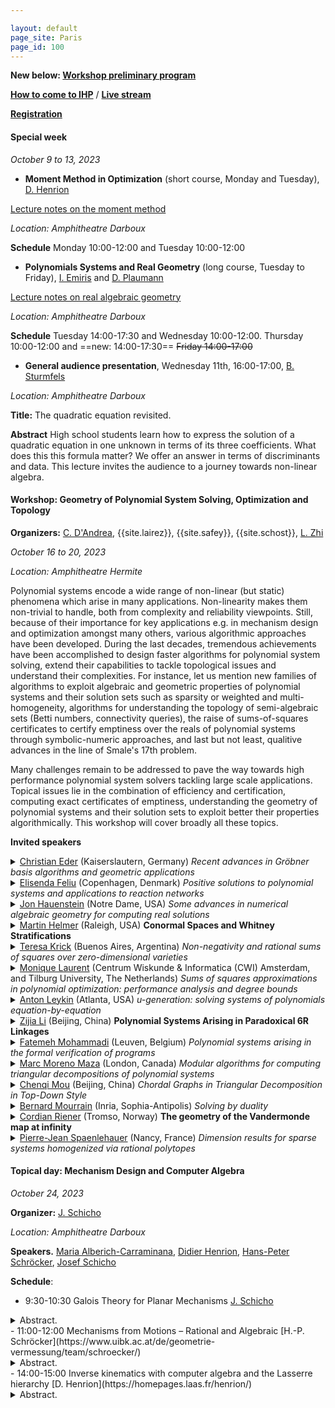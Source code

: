 ```yaml
---

layout: default
page_site: Paris
page_id: 100
---
```


**New below:  [Workshop preliminary program](#schedule)**

**[How to come to IHP](https://www.ihp.fr/en/how-come-ihp)** / 
**[Live stream](https://www.ihp.fr/en/live)**

**[Registration](https://indico.math.cnrs.fr/event/8114/registrations)**

#### Special week 
*October  9 to 13, 2023*
* **Moment Method in Optimization** (short course, Monday and Tuesday), [D. Henrion](https://homepages.laas.fr/henrion)

[Lecture notes on the moment method](files_m5/moments.pdf)

*Location: Amphitheatre Darboux*

**Schedule** Monday 10:00-12:00 and Tuesday 10:00-12:00

* **Polynomials Systems and Real Geometry** (long course, Tuesday to Friday), [I. Emiris](http://cgi.di.uoa.gr/~emiris) and [D. Plaumann](http://www.mathematik.tu-dortmund.de/~dplauman/index_en.html)

[Lecture notes on real algebraic geometry](files_m5/rag-ihp.pdf)

*Location: Amphitheatre Darboux*

**Schedule** Tuesday 14:00-17:30 and Wednesday 10:00-12:00. Thursday 10:00-12:00 and ==new: 14:00-17:30== ~~Friday 14:00-17:00~~

* **General audience presentation**, Wednesday 11th, 16:00-17:00, [B. Sturmfels](https://math.berkeley.edu/~bernd)

*Location: Amphitheatre Darboux*

**Title:** The quadratic equation revisited.

**Abstract**
High school students learn how to express the solution of a quadratic equation
in one unknown in terms of its three coefficients. What does this this formula
matter? We offer an answer in terms of discriminants and data. This lecture
invites the audience to a journey towards non-linear algebra.


<a name="workshop"></a>

#### Workshop: Geometry of Polynomial System Solving, Optimization and Topology

**Organizers:**  [C. D'Andrea](http://www.ub.edu/arcades/cdandrea.html), {{site.lairez}}, {{site.safey}}, {{site.schost}}, [L. Zhi](http://www.mmrc.iss.ac.cn/~lzhi/) 

*October 16 to 20, 2023*

*Location: Amphitheatre Hermite*

Polynomial systems encode a wide range of non-linear (but static) phenomena which arise in many 
applications. Non-linearity makes them non-trivial to handle, both from complexity and reliability viewpoints. 
Still, because of their importance for key applications e.g. in mechanism design and optimization amongst many others, 
various algorithmic approaches have been developed.
During the last decades, tremendous achievements have been accomplished to design faster algorithms for polynomial system 
solving, extend their capabilities to tackle topological issues and understand their complexities. For instance, 
let us mention new families of algorithms to exploit algebraic and geometric properties of polynomial systems 
and their solution sets such as sparsity or weighted and multi-homogeneity, algorithms for understanding the topology of 
semi-algebraic sets (Betti numbers, connectivity queries), the raise of sums-of-squares certificates to certify emptiness over the reals of polynomial systems through symbolic-numeric approaches, and last but not least, 
qualitive advances in the line of Smale's 17th problem.

Many challenges remain to be addressed to pave the way towards high performance polynomial system solvers 
tackling large scale applications. Topical issues lie in the combination of efficiency and certification, computing 
exact certificates of emptiness, understanding the geometry of polynomial systems and their solution sets to exploit 
better their properties algorithmically. This workshop will cover broadly all these 
topics.

**Invited speakers**

<details><summary><a href="https://www.mathematik.uni-kl.de/~ederc/index.html">Christian Eder</a> (Kaiserslautern, Germany) <i> Recent advances in Gröbner basis algorithms
and geometric applications </i></summary>
<p><b>Abstract</b>
The tasks of designing innovative mathematical software and of solving complex
research problems using computational methods are strongly mutually dependent.
Developing a new generation of algorithms to considerably push the
computational boundaries of nonlinear algebra, notably addressing polynomial
system solving, is thus envitable. One important task of this process is to no
longer use Gröbner bases only as a black box in higher level algorthms, but to
optimize their computation with the geometric context in mind. In this talk, we
will illustrate this idea by presenting a new algorithm for computing Gröbner
bases of saturated polynomial ideals. Moreover, we introduce msolve, an open
source software package build to provide this new generation of efficient and
optimized algorithms for the community.<br>
The contents of this talk are based on joint work with Jérémy Berthomieu and
Mohab Safey El Din.
</p></details>

<details><summary><a href="http://web.math.ku.dk/~efeliu/">Elisenda Feliu</a> (Copenhagen, Denmark) <i> Positive solutions to polynomial systems and applications to reaction networks </i></summary>
<p><b>Abstract</b>
The main object of study in the (algebraic) theory of reaction networks is the solution se of a system of parametric polynomial equations in the positive orthant. This system consists of polynomials
with fixed support, the coefficients are linear in the parameters, but there might be some (proportionality) dependencies among the coefficients. The questions of interest concern properties of this system, and
of its intersection with a family of parallel linear subspaces of complementary dimension. In this case, of relevance is to determine the possible number of zeros the system has when the parameters vary. <br>

In this talk I will introduce the framework and the families of polynomial systems under study in full generality, and having the reaction networks as the main application. I will proceed to discuss recent
results addressing the expected dimension of the solution sets and on how to decide whether the solution set admits a toric parametrization for all parameter values. The latter is relevant for the problem of
counting solutions, and this connection will also be explained in the talk.

</p></details>

<details><summary><a href="https://www3.nd.edu/~jhauenst/">Jon Hauenstein</a> (Notre Dame, USA) <i> Some advances in numerical algebraic geometry for computing real
solutions</i></summary>
<p><b>Abstract.</b>
Numerical algebraic geometry provides a collection of algorithms
for computing and analyzing solution sets of polynomial systems.  This talk
will discuss new techniques that have been developed in numerical algebraic
geometry for focusing on real solution sets of polynomial systems.  Several
applications of these techniques will be presented such as computing smooth
points on algebraic sets, approximate synthesis of mechanisms, and path
planning for output mode switching.
</p></details>

<details><summary><a href="http://martin-helmer.com/">Martin Helmer</a> (Raleigh, USA) <b>Conormal Spaces and Whitney Stratifications</b> </summary>
<p><b>Abstract.</b> We describe a new algorithm for computing Whitney
stratifications of complex projective varieties. The main ingredients are
(a) an algebraic criterion, due to Lê and Teissier, which reformulates
Whitney regularity in terms of conormal spaces and maps, and (b) a new
interpretation of this conormal criterion via ideal saturations, which can
be practically implemented on a computer. We show that this algorithm
improves upon the existing state of the art by several orders of magnitude,
even for relatively small input varieties. This is joint work with Vidit
Nanda (Oxford).</p></details>

<details><summary><a href="http://mate.dm.uba.ar/~krick/">Teresa Krick</a> (Buenos Aires, Argentina) <i>Non-negativity and rational sums of squares over zero-dimensional varieties</i></summary>
<p><b>Abstract</b>
In this work in progress with Lorenzo Baldi and Bernard Mourrain, we extend
previous results on univariate rational sums of squares, obtained with
Bernard and Agnes Szanto, to
the case of a non-negative rational polynomial on a basic zero-dimensional
semi-algebraic set defined by rational polynomials.
</p></details>

<details><summary><a href="https://homepages.cwi.nl/~monique/">Monique Laurent</a> 
(Centrum Wiskunde & Informatica (CWI) Amsterdam, and Tilburg University, The Netherlands) <i> Sums of squares approximations in polynomial optimization: performance analysis and degree bounds </i></summary>
<p><b>Abstract</b>
Polynomial optimization deals with optimizing a polynomial function over a feasible region
defined by polynomial inequalities, thus modeling a broad range of hard nonlinear nonconvex
optimization problems. Hierarchies of tractable semidefinite relaxations have been introduced
that are based on using sums of squares of polynomials as a ``proxy” for global nonnegativity.
These hierarchies give bounds on the global minimum of the original problem with asymptotic
convergence (under a minor compactness assumption). In this lecture we discuss recent results on
the performance analysis of these hierarchies and related effective degree bounds for dedicated
sums of squares representations of positive polynomials on some classes of compact semi-algebraic
sets (including the hypercube, the sphere or the ball).
</p></details>


<details><summary><a href="https://antonleykin.math.gatech.edu/">Anton Leykin</a> (Atlanta, USA) <i>u-generation: solving systems of polynomials equation-by-equation
</i></summary>
<p><b>Abstract</b>
We develop a new method that improves the efficiency of
equation-by-equation homotopy continuation methods for solving polynomial
systems. Our method is based on a novel geometric construction and reduces
the total number of homotopy paths that must be numerically continued.
These improvements may be applied to the basic algorithms of numerical
algebraic geometry in the settings of both projective and multiprojective
varieties. (This is joint work with T. Duff and J. I. Rodriguez.)
</p></details>

<details><summary><a href="https://people.ucas.ac.cn/~zijia?language=en">Zijia
Li</a> (Beijing, China) <b>Polynomial Systems Arising in Paradoxical 6R
Linkages</b></summary> <p><b>Abstract</b> In this talk, we first provide a
comprehensive definition of closed n-linkages and explain their mobility,
typically denoted as n-6. We then focus on the intriguing subset of closed
n-linkages with a mobility higher than n-6, known as paradoxical linkages. Based
on the powerful tools of Bond Theory and the freezing technique, we present a
thorough classification of n-linkages with a mobility of n-4 or higher,
incorporating revolute, prismatic, or helical joints. Additionally, we
explicitly derive strong necessary conditions for nR-linkages with a mobility of
n-5. Utilizing these necessary conditions, we explore and discuss possible
polynomial systems that arise in paradoxical 6R linkages.</p></details>

<details>
<summary><a href="https://www.fatemehmohammadi.com/">Fatemeh Mohammadi</a> (Leuven, Belgium) <i>Polynomial systems arising in the formal verification of programs</i> </summary>
<p><b> Abstract. </b>
Multiple classical problems in the formal verification of programs such as
reachability, termination, and template-based synthesis can be reduced to
solving polynomial systems of equations. In this talk, I will describe the
primary objects and these connections. In particular, I will show how the
algebraic and geometric techniques can be applied, enhancing the scalability and
completeness for such problems. </p> </details>

<details><summary><a href="https://www.csd.uwo.ca/~mmorenom/">Marc Moreno Maza</a> (London, Canada) <i>Modular algorithms for computing triangular
decompositions of polynomial systems</i></summary>
[abstract](https://rtca2023.github.io/pages_Paris/files_m5/abstract_moreno-maza.pdf)
</details>

<details><summary><a href="http://www.cmou.net/">Chenqi Mou</a> (Beijing, China) <i>Chordal Graphs in Triangular Decomposition in Top-Down Style</i></summary>
<p><b>Abstract</b>
In this talk, I will present the connections between chordal graphs from graph theory
and triangular decomposition in top-down style from symbolic computation, including the
underlying theories, algorithms, and applications in biology. Viewing triangular decomposition in
top-down style as polynomial generalization of Gaussian elimination, we show that all the
polynomial sets, including all the computed triangular sets, appearing in several typical
top-down algorithms for triangular decomposition have associated graphs which are subgraphs of
the chordal graph of the input polynomial set. These theoretical results can be interpreted as
“triangular decomposition in top-down style preserves chordality” and are further used to design
sparse triangular decomposition for polynomial sets which are sparse with respect to their
variables. Sparse triangular decomposition is shown to be more efficient than ordinary one
experimentally, and its application on computing equilibria of biological dynamic systems will
also be reported.<br />

This talk is based on the joint work with Yang Bai, Jiahua Lai, and Wenwen Ju.
</p></details>

<details><summary><a href="https://www-sop.inria.fr/members/Bernard.Mourrain/">Bernard Mourrain</a> (Inria, Sophia-Antipolis) <i>Solving by duality</i></summary>
<p><b>Abstract.</b>
Finding the common roots of a set of polynomial equations is a problem that
appears in many contexts and applications. Standard approaches for solving
this difficult question, such as Grobner bases, border basis, triangular sets,
etc. are based on polynomial reductions but their instability against
numerical approximations can be critical.
In this talk, we will describe a dual approach which focuses on linear
functionals vanishing at the roots.
We will review the properties of Truncated Normal Forms, the connexion with
classical computer algebra approaches and resultants. We will also detail the
dual approach in the context of optimisation problems and for analysing
isolated singularities.
Examples from geometric modeling, robotics and tensor decomposition will
illustrate the numerical behavior of these dual methods.
</p></details>

<details><summary><a href="https://www.cordian.de/">Cordian Riener</a> (Tromso, 
Norway) <b>The geometry of the Vandermonde map at infinity</b></summary>
<p><b>Abstract</b>
The Vandermonde map is the polynomial map given by the power-sum polynomials.
We study the geometry of the image of the nonnegative orthant under under this map and focus
on the limit as the number of variables approaches infinity. We will show, the geometry of this
limit is the key to new undecidability results in nonnegativity of symmetric polynomials and
deciding validity of trace inequalities in linear algebra.
</p></details>

<details><summary><a href="https://members.loria.fr/PJSpaenlehauer/">Pierre-Jean Spaenlehauer</a> (Nancy, France) <i>Dimension results for sparse systems homogenized via rational polytopes</i></summary>
<p><b>Abstract.</b>
A classical method to compute with sparse polynomials is to homogenize them
with respect to Newton polytopes, regarding them as homogeneous elements of
Cartier degrees in the Cox ring of a projective toric variety. In this talk,
we
investigate subvarieties defined by generic polynomial systems in the Cox ring
when the degrees are non-necessarily Cartier, with a view towards identifying
alternative toric homogenizations that are suitable for practical
computations.
Joint work with Matías Bender.
</p></details>

<a name="topical"></a>
#### Topical day: Mechanism Design and Computer Algebra

*October 24, 2023*

**Organizer:** [J. Schicho](https://www3.risc.jku.at/people/jschicho)

*Location: Amphitheatre Darboux*


**Speakers.** [Maria Alberich-Carraminana](https://mat.upc.edu/en/people/maria.alberich), [Didier Henrion](https://homepages.laas.fr/henrion/), 
[Hans-Peter Schröcker](https://www.uibk.ac.at/de/geometrie-vermessung/team/schroecker/), [Josef Schicho](https://www.oeaw.ac.at/ricam/staff/josef-schicho) 

**Schedule**: 

- 9:30-10:30 Galois Theory for Planar Mechanisms
 [J. Schicho](https://www.oeaw.ac.at/ricam/staff/josef-schicho)
 <details><summary>Abstract.</summary>
 Let $G$ be a graph with $n$ vertices and $e$ edges. The computation of the
position of $n$ points in the plane such that for any two vertices in the
graph connected by an edge, the distance between the two corresponding points
is given, is equivalent to the inverse kinematic problem for a (highly
parallel) planar mechanism with revolute joints. If the graph is a Laman
graph, then the solution set is generically a finite set of orbits under the
group of Euclidean displacements,
and can be assigned a Galois group (which is associated to the field extension
needed to express the solutions exactly). We explain some geometric ideas for
analyzing the Galois group. Using these ideas, we determine the number of
components of the solution set for graphs that have the property that the
above position problem is generically solvable.
 </details>
- 11:00-12:00 Mechanisms from Motions – Rational and Algebraic [H.-P.
   Schröcker](https://www.uibk.ac.at/de/geometrie-vermessung/team/schroecker/)
   <details><summary>Abstract.</summary> The factorization of rational motions
   has been introduced about a decade ago. On a kinematics level it corresponds
   to the decomposition of a rational motion into elementary motions (rotations,
   translations, ...) The mathematics behind is the factorization of special
   polynomials over non-commutative rings into linear factors. This talk gives
   an overview about the past decade of motion factorization and explains many
   of the underlying constructions of mechanisms at hand of animations. It will
   also feature a new geometric factorization algorithm that highlights the
   importance of “kinematics at infinity” and gives rise to an extension of the
   factorization theory from rational to algebraic motions. </details>
- 14:00-15:00 Inverse kinematics with computer algebra and the Lasserre hierarchy 
     [D. Henrion](https://homepages.laas.fr/henrion/)
     <details><summary>Abstract.</summary>
     The Inverse Kinematics (IK) problem consists of finding robot
     control parameters to bring it into a desired position under kinematics and
     collision constraints. We describe a global solution to the optimal IK problem
     for a general serial manipulator with 7 degrees of freedom (7DOF) with
     revolute joints. Classical modeling yields a polynomial optimization problem
     with constraints of degree four. A direct application of the moment-SOS (sums
     of squares) aka Lasserre hierarchy generates semidefinite optimization
     problems which are too large for state-of-the-art numerical solvers. Using
     computer algebra (Groebner basis computations), we show that the kinematic
     constraints due to rotations can all be generated by degree two polynomials.
     On this reduced problem, we demonstrate that the second relaxation of the
     Lasserre hierarchy is sufficient to solve the 7DOF IK problem on a KUKA LBR
     IIWA manipulator and we show that we are able to compute the optimal IK or
     certify infeasibility in 99% of the tested poses. This is joint work with
     Pavel Trutman (Prague), Tomas Pajdla (Prague) and Mohab Safey El Din (Paris).
     <details>
- 15:00-16:00 Cloth State Representation Using a Derivative of the Gauss Linking Integral
 [M. Alberich-Carraminana](https://mat.upc.edu/en/people/maria.alberich)
 <details><summary>Abstract.</summary>
 Robotic manipulation of cloth presents a complex challenge due to the
infinite-dimensional shape-state space of textiles. This complexity makes
accurate state estimation a daunting task. To address this issue, we introduce
the concept of dGLI Cloth Coordinates—a finite, low-dimensional representation
of cloth states. This novel approach enables us to effectively distinguish
among a wide range of folded states, paving the way for efficient learning
methods in cloth manipulation planning and control.
 </details>

<a name="schedule"></a>

<hr>


**Preliminary Program of the workshop - All talks in Amphitheater Hermite**

**[Live stream](https://www.ihp.fr/en/live)**



<table>
<tbody>
<!-----------     MONDAY ---------------------------------------------->
<tr>
      <th style="width:10%"> </th>
      <th style="width:20%" style="text-align: center"> </th>
      <th style="width:70%">Monday October 16th, 2023</th>
</tr>
<!----------->
<tr>
    <td>8:45</td><td></td><td> Welcome coffee</td>
</tr>
<!----------->
<tr>
    <td>9:15-9:30</td><td></td><td> Opening 
      <br/><a href=""></a>
      </td>
</tr>
<tr>
    <td><h7>Chair: Carlos D'Andrea</h7></td><td></td>
    <td>
</td>
</tr>
<!----------->
<tr>
    <td>9:30-10:30</td>
    <td><a href="https://members.loria.fr/PJSpaenlehauer/">Pierre-Jean Spaenlehauer</a></td>
    <td><details><summary>Dimension results for sparse systems homogenized via rational polytopes</summary>
        <blockquote>Abstract. 
        A classical method to compute with sparse polynomials is to homogenize them
with respect to Newton polytopes, regarding them as homogeneous elements of
Cartier degrees in the Cox ring of a projective toric variety. In this talk,
we
investigate subvarieties defined by generic polynomial systems in the Cox ring
when the degrees are non-necessarily Cartier, with a view towards identifying
alternative toric homogenizations that are suitable for practical
computations.
Joint work with Matías Bender.
</blockquote>
</details>
</td>
</tr>
<!----------->
<tr>
    <td>10:30-11:00</td>
    <td></td>
    <td>Coffee break</td>
</tr>
<!----------->
<tr>
    <td>11:00-12:00</td>
    <td><a href="http://www.cmou.net/">Chenqi Mou</a></td>
    <td><details><summary>Chordal Graphs in Triangular Decomposition in Top-Down Style</summary>
        <blockquote>Abstract.
        In this talk, I will present the connections between chordal graphs from graph theory
and triangular decomposition in top-down style from symbolic computation, including the
underlying theories, algorithms, and applications in biology. Viewing triangular decomposition in
top-down style as polynomial generalization of Gaussian elimination, we show that all the
polynomial sets, including all the computed triangular sets, appearing in several typical
top-down algorithms for triangular decomposition have associated graphs which are subgraphs of
the chordal graph of the input polynomial set. These theoretical results can be interpreted as
“triangular decomposition in top-down style preserves chordality” and are further used to design
sparse triangular decomposition for polynomial sets which are sparse with respect to their
variables. Sparse triangular decomposition is shown to be more efficient than ordinary one
experimentally, and its application on computing equilibria of biological dynamic systems will
also be reported.

This talk is based on the joint work with Yang Bai, Jiahua Lai, and Wenwen Ju.
</blockquote>
</details>
</td>
</tr>
<!----------->
<tr>
    <td>12:00-14:30</td>
    <td></td>
    <td>Lunch break</td>
</tr>
<!----------->
<tr>
    <td>14:30-15:30</td>
    <td><a href="https://www.csd.uwo.ca/~mmorenom/">Marc Moreno Maza</a>
        </td>
    <td><details><summary>Modular algorithms for computing triangular
decompositions of polynomial systems</summary>
        <blockquote>
        <a href="files_m5/abstract_moreno-maza.pdf">abstract_moreno-maza.pdf</a> 
</blockquote>
</details>
</td>
</tr>
<!----------->
<!----------->
<tr>
    <td>15:30-16:00</td>
    <td></td>
    <td>Coffee break</td>
</tr>
<!----------->
<!-----------     Tuesday  ---------------------------------------------->
<tr>
      <th style="width:10%"> </th>
      <th style="width:20%" style="text-align: center"> </th>
      <th style="width:70%">Tuesday October 17th, 2023</th>
</tr>
<tr>
    <td><h7>Chair: Jérémy Berthomieu</h7></td><td></td>
    <td>
</td>
</tr>
<!----------->
<tr>
    <td>9:30-10:30</td>
    <td><a href="https://www.fatemehmohammadi.com/">Fatemeh Mohammadi</a></td>
    <td><details><summary>Polynomial systems arising in the formal verification of programs</summary>
        <blockquote>Abstract. 
        Multiple classical problems in the formal verification of programs such as
reachability, termination, and template-based synthesis can be reduced to
solving polynomial systems of equations. In this talk, I will describe the
primary objects and these connections. In particular, I will show how the
algebraic and geometric techniques can be applied, enhancing the scalability and
completeness for such problems.
</blockquote>
</details>
</td>
</tr>
<!----------->
<tr>
    <td>10:30-11:00</td>
    <td></td>
    <td>Coffee break</td>
</tr>
<!----------->
<tr>
    <td>11:00-12:00</td>
    <td><a href="http://web.math.ku.dk/~efeliu/">Elisenda Feliu</a>
        </td>
    <td><details><summary>Positive solutions to polynomial systems and applications to reaction networks</summary>
        <blockquote>Abstract. 
        The main object of study in the (algebraic) theory of reaction networks is the solution se of a system of parametric polynomial equations in the positive orthant. This system consists of polynomials
with fixed support, the coefficients are linear in the parameters, but there might be some (proportionality) dependencies among the coefficients. The questions of interest concern properties of this system, and
of its intersection with a family of parallel linear subspaces of complementary dimension. In this case, of relevance is to determine the possible number of zeros the system has when the parameters vary.

In this talk I will introduce the framework and the families of polynomial systems under study in full generality, and having the reaction networks as the main application. I will proceed to discuss recent
results addressing the expected dimension of the solution sets and on how to decide whether the solution set admits a toric parametrization for all parameter values. The latter is relevant for the problem of
counting solutions, and this connection will also be explained in the talk.
</blockquote>
</details>
</td>
</tr>
<!----------->
<tr>
    <td>12:00-14:30</td>
    <td></td>
    <td>Lunch break</td>
</tr>
<tr>
    <td><h7>Chair: Mohab Safey El Din</h7></td><td></td>
    <td>
</td>
</tr>
<!----------->
<tr>
    <td>14:30-15:30</td>
    <td><a href="https://people.ucas.ac.cn/~zijia?language=en">Zijia Li</a></td>
    <td><details><summary>Polynomial Systems Arising in Paradoxical 6R
Linkages</summary>
        <blockquote>Abstract. 
        In this talk, we first provide a
comprehensive definition of closed n-linkages and explain their mobility,
typically denoted as n-6. We then focus on the intriguing subset of closed
n-linkages with a mobility higher than n-6, known as paradoxical linkages. Based
on the powerful tools of Bond Theory and the freezing technique, we present a
thorough classification of n-linkages with a mobility of n-4 or higher,
incorporating revolute, prismatic, or helical joints. Additionally, we
explicitly derive strong necessary conditions for nR-linkages with a mobility of
n-5. Utilizing these necessary conditions, we explore and discuss possible
polynomial systems that arise in paradoxical 6R linkages.
</blockquote>
</details>
</td>
</tr>
<!----------->
<tr>
    <td>15:30-16:00</td>
    <td></td>
    <td>Coffee</td>
</tr>
<!-----------     Wednesday  ---------------------------------------------->
<tr>
      <th style="width:10%"> </th>
      <th style="width:20%" style="text-align: center"> </th>
      <th style="width:70%">Wednesday October 18th, 2023</th>
</tr>
<tr>
    <td><h7>Chair: Pierre Lairez</h7></td><td></td>
    <td>
</td>
</tr>
<!----------->
<tr>
    <td>9:30-10:30</td>
    <td><a href="https://www3.nd.edu/~jhauenst/">Jon Hauenstein</a></td>
    <td><details><summary>Some advances in numerical algebraic geometry for computing real
solutions</summary>
        <blockquote>Abstract. 
        Numerical algebraic geometry provides a collection of algorithms
for computing and analyzing solution sets of polynomial systems.  This talk
will discuss new techniques that have been developed in numerical algebraic
geometry for focusing on real solution sets of polynomial systems.  Several
applications of these techniques will be presented such as computing smooth
points on algebraic sets, approximate synthesis of mechanisms, and path
planning for output mode switching.
</blockquote>
</details>
</td>
</tr>
<!----------->
<tr>
    <td>10:30-11:00</td>
    <td></td>
    <td>Coffee break</td>
</tr>
<!----------->
<tr>
    <td>11:00-12:00</td>
    <td><a href="https://antonleykin.math.gatech.edu/">Anton Leykin</a></td>
    <td><details><summary>u-generation: solving systems of polynomials equation-by-equation</summary>
        <blockquote>Abstract. 
        We develop a new method that improves the efficiency of
equation-by-equation homotopy continuation methods for solving polynomial
systems. Our method is based on a novel geometric construction and reduces
the total number of homotopy paths that must be numerically continued.
These improvements may be applied to the basic algorithms of numerical
algebraic geometry in the settings of both projective and multiprojective
varieties. (This is joint work with T. Duff and J. I. Rodriguez.)
</blockquote>
</details>
</td>
</tr>
<!----------->
<tr>
    <td></td>
    <td></td>
    <td>Free afternoon</td>
</tr>
<!----------->
<tr>
    <td>18:30</td>
    <td></td>
    <td>Reception.
    </td>
</tr>
<!-----------     Thursday  ---------------------------------------------->
<tr>
      <th style="width:10%"> </th>
      <th style="width:20%" style="text-align: center"> </th>
      <th style="width:70%">Thursday October 19th, 2023</th>
</tr>
<tr>
    <td><h7>Chair: Lihong Zhi</h7></td><td></td>
    <td>
</td>
</tr>
<!----------->
<tr>
    <td>9:30-10:30</td>
    <td><a href="https://homepages.cwi.nl/~monique/">Monique Laurent</a></td>
    <td><details><summary>Sums of squares approximations in polynomial optimization: performance analysis and degree bounds</summary>
        <blockquote>Abstract.
        Polynomial optimization deals with optimizing a polynomial function over a feasible region
defined by polynomial inequalities, thus modeling a broad range of hard nonlinear nonconvex
optimization problems. Hierarchies of tractable semidefinite relaxations have been introduced
that are based on using sums of squares of polynomials as a ``proxy” for global nonnegativity.
These hierarchies give bounds on the global minimum of the original problem with asymptotic
convergence (under a minor compactness assumption). In this lecture we discuss recent results on
the performance analysis of these hierarchies and related effective degree bounds for dedicated
sums of squares representations of positive polynomials on some classes of compact semi-algebraic
sets (including the hypercube, the sphere or the ball).
</blockquote>
</details>
</td>
</tr>
<!----------->
<tr>
    <td>10:30-11:00</td>
    <td></td>
    <td>Coffee break</td>
</tr>
<!----------->
<tr>
    <td>11:00-12:00</td>
    <td><a href="https://www-sop.inria.fr/members/Bernard.Mourrain/">Bernard Mourrain</a></td>
    <td><details><summary>Solving by duality</summary>
        <blockquote>Abstract.
        Finding the common roots of a set of polynomial equations is a problem that
appears in many contexts and applications. Standard approaches for solving
this difficult question, such as Grobner bases, border basis, triangular sets,
etc. are based on polynomial reductions but their instability against
numerical approximations can be critical.
In this talk, we will describe a dual approach which focuses on linear
functionals vanishing at the roots.
We will review the properties of Truncated Normal Forms, the connexion with
classical computer algebra approaches and resultants. We will also detail the
dual approach in the context of optimisation problems and for analysing
isolated singularities.
Examples from geometric modeling, robotics and tensor decomposition will
illustrate the numerical behavior of these dual methods.
</blockquote>
</details>
</td>
</tr>
<!----------->
<tr>
    <td>12:00-14:30</td>
    <td></td>
    <td>Lunch break</td>
</tr>
<tr>
    <td><h7>Chair: Elisenda Feliu</h7></td><td></td>
    <td>
</td>
</tr>
<!----------->
<tr>
    <td>14:30-15:30</td>
    <td><a href="http://mate.dm.uba.ar/~krick/">Teresa Krick</a></td>
    <td><details><summary>Non-negativity and rational sums of squares over zero-dimensional varieties</summary>
        <blockquote>Abstract.
        In this work in progress with Lorenzo Baldi and Bernard Mourrain, we extend
previous results on univariate rational sums of squares, obtained with
Bernard and Agnes Szanto, to
the case of a non-negative rational polynomial on a basic zero-dimensional
semi-algebraic set defined by rational polynomials.
</blockquote>
</details>
</td>
</tr>
<!----------->
<!-- <tr> -->
<!--     <td>15:00-16:00</td> -->
<!--     <td><a href=""></a></td> -->
<!--     <td><details><summary>Title</summary> -->
<!--         <blockquote>Abstract. -->
<!-- </blockquote> -->
<!-- </details> -->
<!-- </td> -->
<!-- </tr> -->
<!----------->
<tr>
    <td>15:30-16:00</td>
    <td></td>
    <td>Coffee break</td>
</tr>
<!----------->
<tr>
    <td>16:00-17:00</td>
    <td><a href="http://martin-helmer.com/">Martin Helmer</a>
         </td>
    <td><details><summary>Conormal Spaces and Whitney Stratifications</summary>
        <blockquote>Abstract. 
        We describe a new algorithm for computing Whitney
stratifications of complex projective varieties. The main ingredients are
(a) an algebraic criterion, due to Lê and Teissier, which reformulates
Whitney regularity in terms of conormal spaces and maps, and (b) a new
interpretation of this conormal criterion via ideal saturations, which can
be practically implemented on a computer. We show that this algorithm
improves upon the existing state of the art by several orders of magnitude,
even for relatively small input varieties. This is joint work with Vidit
Nanda (Oxford).
</blockquote>
</details>
</td>
</tr>
<!----------->
<!-- <tr> -->
<!--     <td>16:30-17:30</td> -->
<!--     <td><a href=""></a></td> -->
<!--     <td><details><summary></summary> -->
<!--         <blockquote>Abstract. <br/> -->


<!-- </blockquote> -->
<!-- </details> -->
<!-- </td> -->
<!-- </tr> -->
<!-----------     Friday  ---------------------------------------------->
<tr>
      <th style="width:10%"> </th>
      <th style="width:20%" style="text-align: center"> </th>
      <th style="width:70%">Friday October 20th, 2023</th>
</tr>
<!----------->
<tr>
    <td>9:30-10:30</td>
    <td><a href="https://www.cordian.de/">Cordian Riener</a></td>
    <td><details><summary>The geometry of the Vandermonde map at infinity</summary>
        <blockquote>Abstract.
        The Vandermonde map is the polynomial map given by the power-sum polynomials.
We study the geometry of the image of the nonnegative orthant under under this map and focus
on the limit as the number of variables approaches infinity. We will show, the geometry of this
limit is the key to new undecidability results in nonnegativity of symmetric polynomials and
deciding validity of trace inequalities in linear algebra.
</blockquote>
</details>
</td>
</tr>
<!----------->
<tr>
    <td>10:30-11:00</td>
    <td></td>
    <td>Coffee break</td>
</tr>
<!----------->
<tr>
    <td>11:00-12:00</td>
    <td><a href="https://www.mathematik.uni-kl.de/~ederc/index.html">Christian Eder</a></td>
    <td><details><summary>Recent advances in Gröbner basis algorithms
and geometric applications</summary>
        <blockquote>Abstract.
        The tasks of designing innovative mathematical software and of solving complex
research problems using computational methods are strongly mutually dependent.
Developing a new generation of algorithms to considerably push the
computational boundaries of nonlinear algebra, notably addressing polynomial
system solving, is thus envitable. One important task of this process is to no
longer use Gröbner bases only as a black box in higher level algorthms, but to
optimize their computation with the geometric context in mind. In this talk, we
will illustrate this idea by presenting a new algorithm for computing Gröbner
bases of saturated polynomial ideals. Moreover, we introduce msolve, an open
source software package build to provide this new generation of efficient and
optimized algorithms for the community.
The contents of this talk are based on joint work with Jérémy Berthomieu and
Mohab Safey El Din.
</blockquote>
</details>
</td>
</tr>
<!----------->
<tr>
    <td></td>
    <td></td>
    <td>End of the workshop</td>
</tr>
<!----------->

</tbody>
</table>

**[Code of Conduct]({% link code_of_conduct.md %})**



